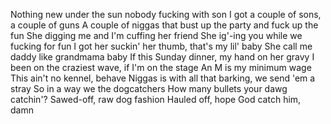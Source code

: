Nothing new under the sun
nobody fucking with son
I got a couple of sons, a couple of guns
A couple of niggas that bust up the party and fuck up the fun
She digging me and I'm cuffing her friend
She ig'-ing you while we fucking for fun
I got her suckin' her thumb, that's my lil' baby
She call me daddy like grandmama baby
If this Sunday dinner, my hand on her gravy
I been on the craziest wave, if I'm on the stage
An M is my minimum wage
This ain't no kennel, behave
Niggas is with all that barking, we send 'em a stray
So in a way we the dogcatchers
How many bullets your dawg catchin'?
Sawed-off, raw dog fashion
Hauled off, hope God catch him, damn